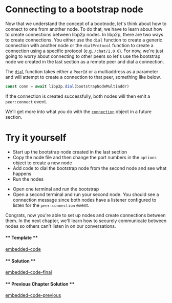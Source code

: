 Connecting to a bootstrap node
==============================

Now that we understand the concept of a bootnode, let's think about how to connect to one from another node.  To do that, we have to learn about how to create connections between libp2p nodes.  In libp2p, there are two ways to create connections.  You either use the `dial` function to create a generic connection with another node or the `dialProtocol` function to create a connection using a specific protocol (e.g. `/chat/1.0.0`).  For now, we're just going to worry about connecting to other peers so let's use the bootstrap node we created in the last section as a remote peer and dial a connection.  

The [`dial`](https://github.com/libp2p/js-libp2p/blob/master/doc/API.md#dial) function takes either a `PeerId` or a multiaddress as a parameter and will attempt to create a connection to that peer, something like below.
```javascript
const conn = await libp2p.dial(bootstrapNodeMultiaddr)
```

If the connection is created successfully, both nodes will then emit a `peer:connect` event.

We'll get more into what you do with the [`connection`](https://github.com/libp2p/js-libp2p-interfaces/tree/master/src/connection) object in a future section.

Try it yourself
===============
* Start up the bootstrap node created in the last section
* Copy the node file and then change the port numbers in the `options` object to create a new node
* Add code to dial the bootstrap node from the second node and see what happens
* Run the nodes
 - Open one terminal and run the bootstrap 
 - Open a second terminal and run your second node. You should see a connection message since both nodes have a listener configured to listen for the `peer:connection` event.

Congrats, now you're able to set up nodes and create connections between them.  In the next chapter, we'll learn how to securely communicate between nodes so others can't listen in on our conversations. 
<!-- tabs:start -->

#### ** Template **

[embedded-code](../assets/2/2.3-template-code.js ':include :type=code embed-template')

#### ** Solution **

[embedded-code-final](../assets/2/2.3-finished-code.js ':include :type=code embed-final')

#### ** Previous Chapter Solution **

[embedded-code-previous](../assets/2/2.1-finished-code.js ':include :type=code embed-previous')

<!-- tabs:end -->

